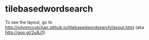 tilebasedwordsearch
===================

To see the layout, go to http://johnmccutchan.github.io/tilebasedwordsearch/layout.html
(aka http://goo.gl/2u8J1).
